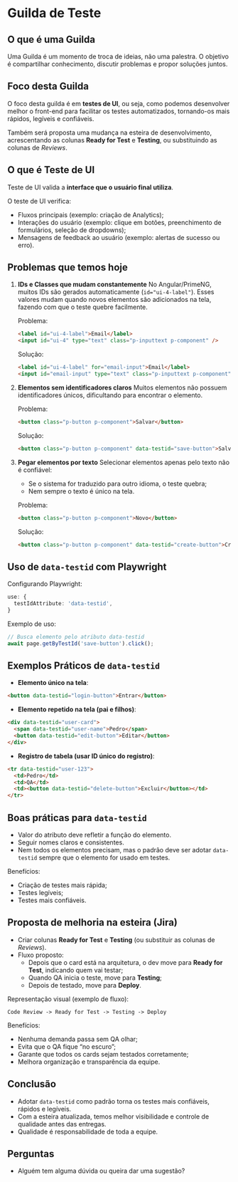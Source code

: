 
# Guilda de Teste

## O que é uma Guilda
Uma Guilda é um momento de troca de ideias, não uma palestra.
O objetivo é compartilhar conhecimento, discutir problemas e propor soluções juntos.

## Foco desta Guilda
O foco desta guilda é em **testes de UI**, ou seja, como podemos desenvolver melhor o front-end para facilitar os testes automatizados, tornando-os mais rápidos, legíveis e confiáveis.

Também será proposta uma mudança na esteira de desenvolvimento, acrescentando as colunas **Ready for Test** e **Testing**, ou substituindo as colunas de *Reviews*.

## O que é Teste de UI
Teste de UI valida a **interface que o usuário final utiliza**.

O teste de UI verifica:
- Fluxos principais (exemplo: criação de Analytics);
- Interações do usuário (exemplo: clique em botões, preenchimento de formulários, seleção de dropdowns);
- Mensagens de feedback ao usuário (exemplo: alertas de sucesso ou erro).

## Problemas que temos hoje
1. **IDs e Classes que mudam constantemente**
   No Angular/PrimeNG, muitos IDs são gerados automaticamente (`id="ui-4-label"`). Esses valores mudam quando novos elementos são adicionados na tela, fazendo com que o teste quebre facilmente.

   Problema:
   ```html
   <label id="ui-4-label">Email</label>
   <input id="ui-4" type="text" class="p-inputtext p-component" />
   ```

   Solução:
   ```html
   <label id="ui-4-label" for="email-input">Email</label>
   <input id="email-input" type="text" class="p-inputtext p-component" data-testid="email-input" />
   ```

2. **Elementos sem identificadores claros**
   Muitos elementos não possuem identificadores únicos, dificultando para encontrar o elemento.

   Problema:
   ```html
   <button class="p-button p-component">Salvar</button>
   ```

   Solução:
   ```html
   <button class="p-button p-component" data-testid="save-button">Salvar</button>
   ```

3. **Pegar elementos por texto**
   Selecionar elementos apenas pelo texto não é confiável:
   - Se o sistema for traduzido para outro idioma, o teste quebra;
   - Nem sempre o texto é único na tela.

   Problema:
   ```html
   <button class="p-button p-component">Novo</button>
   ```

   Solução:
   ```html
   <button class="p-button p-component" data-testid="create-button">Criar</button>
   ```

## Uso de `data-testid` com Playwright
Configurando Playwright:
```ts
use: {
  testIdAttribute: 'data-testid',
}
```
Exemplo de uso:
```ts
// Busca elemento pelo atributo data-testid
await page.getByTestId('save-button').click();
```

## Exemplos Práticos de `data-testid`
- **Elemento único na tela**:
```html
<button data-testid="login-button">Entrar</button>
```
- **Elemento repetido na tela (pai e filhos)**:
```html
<div data-testid="user-card">
  <span data-testid="user-name">Pedro</span>
  <button data-testid="edit-button">Editar</button>
</div>
```
- **Registro de tabela (usar ID único do registro)**:
```html
<tr data-testid="user-123">
  <td>Pedro</td>
  <td>QA</td>
  <td><button data-testid="delete-button">Excluir</button></td>
</tr>
```

## Boas práticas para `data-testid`
- Valor do atributo deve refletir a função do elemento.
- Seguir nomes claros e consistentes.
- Nem todos os elementos precisam, mas o padrão deve ser adotar `data-testid` sempre que o elemento for usado em testes.

Benefícios:
- Criação de testes mais rápida;
- Testes legíveis;
- Testes mais confiáveis.

## Proposta de melhoria na esteira (Jira)
- Criar colunas **Ready for Test** e **Testing** (ou substituir as colunas de *Reviews*).
- Fluxo proposto:
  - Depois que o card está na arquitetura, o dev move para **Ready for Test**, indicando quem vai testar;
  - Quando QA inicia o teste, move para **Testing**;
  - Depois de testado, move para **Deploy**.

Representação visual (exemplo de fluxo):
```
Code Review -> Ready for Test -> Testing -> Deploy
```

Benefícios:
- Nenhuma demanda passa sem QA olhar;
- Evita que o QA fique “no escuro”;
- Garante que todos os cards sejam testados corretamente;
- Melhora organização e transparência da equipe.

## Conclusão
- Adotar `data-testid` como padrão torna os testes mais confiáveis, rápidos e legíveis.
- Com a esteira atualizada, temos melhor visibilidade e controle de qualidade antes das entregas.
- Qualidade é responsabilidade de toda a equipe.

## Perguntas
-  Alguém tem alguma dúvida ou queira dar uma sugestão?
